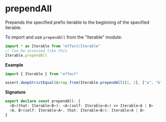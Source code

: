 # prependAll

Prepends the specified prefix iterable to the beginning of the specified iterable.

To import and use `prependAll` from the "Iterable" module:

```ts
import * as Iterable from "effect/Iterable"
// Can be accessed like this
Iterable.prependAll
```

**Example**

```ts
import { Iterable } from "effect"

assert.deepStrictEqual(Array.from(Iterable.prependAll([1, 2], ["a", "b"])), ["a", "b", 1, 2])
```

**Signature**

```ts
export declare const prependAll: {
  <B>(that: Iterable<B>): <A>(self: Iterable<A>) => Iterable<A | B>
  <A, B>(self: Iterable<A>, that: Iterable<B>): Iterable<A | B>
}
```
